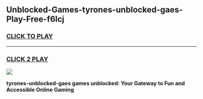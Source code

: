 
## Unblocked-Games-tyrones-unblocked-gaes-Play-Free-f6lcj
<h3>
<a href="https://premium76.site?title=tyrones-unblocked-gaes&ref=20M">CLICK TO PLAY</a></h3>
<hr>

<h3>
<a href="https://premium76.site?title=tyrones-unblocked-gaes&ref=20M">CLICK 2 PLAY</a>
  
</h3>

<a href="https://premium76.site?title=tyrones-unblocked-gaes&ref=19M"><img src="https://clearcache.store/games.png"></a>


**tyrones-unblocked-gaes games unblocked: Your Gateway to Fun and Accessible Online Gaming**
